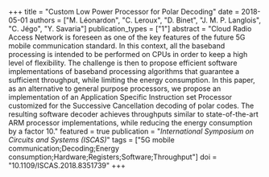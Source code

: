 +++
title = "Custom Low Power Processor for Polar Decoding"
date = 2018-05-01
authors = ["M. Léonardon", "C. Leroux", "D. Binet", "J. M. P. Langlois", "C. Jégo", "Y. Savaria"]
publication_types = ["1"]
abstract = "Cloud Radio Access Network is foreseen as one of the key features of the future 5G mobile communication standard. In this context, all the baseband processing is intended to be performed on CPUs in order to keep a high level of flexibility. The challenge is then to propose efficient software implementations of baseband processing algorithms that guarantee a sufficient throughput, while limiting the energy consumption. In this paper, as an alternative to general purpose processors, we propose an implementation of an Application Specific Instruction set Processor customized for the Successive Cancellation decoding of polar codes. The resulting software decoder achieves throughputs similar to state-of-the-art ARM processor implementations, while reducing the energy consumption by a factor 10."
featured = true
publication = "*International Symposium on Circuits and Systems (ISCAS)*"
tags = ["5G mobile communication;Decoding;Energy consumption;Hardware;Registers;Software;Throughput"]
doi = "10.1109/ISCAS.2018.8351739"
+++

